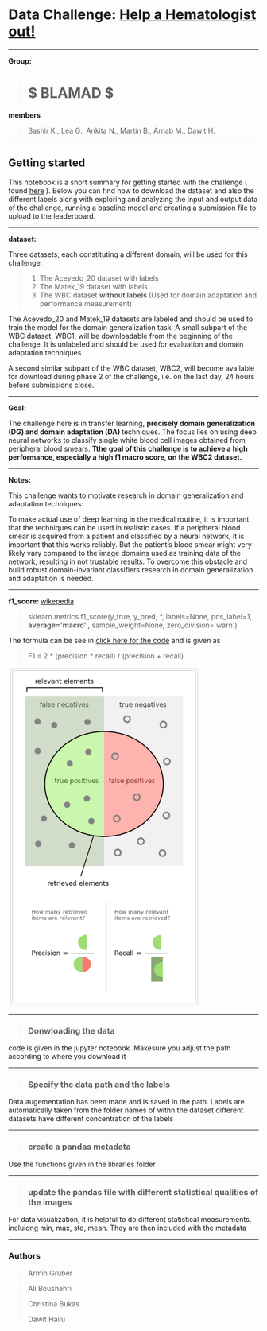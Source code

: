 # Data Challenge: [Help a Hematologist out!](https://helmholtz-data-challenges.de/web/challenges/challenge-page/93/overview) 
*** 
<b> Group: </b> 
> #      $ BLAMAD $  
<b> members </b> 
> Bashir K., 
> Lea G., 
> Ankita N., 
> Martin B., 
> Arnab M., 
> Dawit H. 
***

## Getting started


This notebook is a short summary for getting started with the challenge ( found [here](https://helmholtz-data-challenges.de/web/challenges/challenge-page/93/overview)  ). Below you can find how to download the dataset and also the different labels along with exploring and analyzing the input and output data of the challenge, running a baseline model and creating a submission file to upload to the leaderboard.

***

<b>dataset:</b>

Three datasets, each constituting a different domain, will be used for this challenge:
> 1. The Acevedo_20 dataset with labels
> 2. The Matek_19 dataset with labels
> 3. The WBC dataset <b> without labels </b> (Used for domain adaptation and performance measurement)

The Acevedo_20 and Matek_19 datasets are labeled and should be used to train the model for the domain generalization task.
A small subpart of the WBC dataset, WBC1, will be downloadable from the beginning of the challenge. It is unlabeled and should be used for evaluation and domain adaptation techniques.

A second similar subpart of the WBC dataset, WBC2, will become available for download during phase 2 of the challenge, i.e. on the last day, 24 hours before submissions close.

***
<b>Goal: </b> 

The challenge here is in transfer learning, <b> precisely domain generalization (DG) and domain adaptation (DA) </b> techniques. The focus lies on using deep neural networks to classify single white blood cell images obtained from peripheral blood smears.
<b> Tthe goal of this challenge is to achieve a high performance, especially a high f1 macro score, on the WBC2 dataset. </b>

***
<b>Notes: </b>

This challenge wants to motivate research in domain generalization and adaptation techniques:

To make actual use of deep learning in the medical routine, it is important that the techniques can be used in realistic cases. If a peripheral blood smear is acquired from a patient and classified by a neural network, it is important that this works reliably. But the patient’s blood smear might very likely vary compared to the image domains used as training data of the network, resulting in not trustable results. To overcome this obstacle and build robust domain-invariant classifiers research in domain generalization and adaptation is needed.

***
<b>f1_score: </b>
[wikepedia](https://en.wikipedia.org/wiki/F-score)

> sklearn.metrics.f1_score(y_true, y_pred, *, labels=None, pos_label=1,<b> average='macro' </b>, sample_weight=None, zero_division='warn')

The formula can be see in [click here for the code](https://github.com/scikit-learn/scikit-learn/blob/36958fb24/sklearn/metrics/_classification.py#L1001) and is given as

> <g> F1 = 2 * (precision * recall) / (precision + recall) </g>

<img src="figures/f1_score.PNG" width="384" height="681">

***
> ### Donwloading the data
 code is given in the jupyter notebook. Makesure you adjust the path according to where you download it
***
> ### Specify the data path and the labels 
Data augementation has been made and is saved in the path. 
Labels are automatically taken from the folder names of withn the dataset
different datasets have different concentration of the labels
***
> ### create a pandas metadata
Use the functions given in the libraries folder
***
> ### update the pandas file with different statistical qualities of the images 
For data visualization, it is helpful to do different statistical measurements, incluidng min, max, std, mean. They are then included with the metadata
***

###  Authors

> Armin Gruber

> Ali Boushehri

> Christina Bukas

> Dawit Hailu
